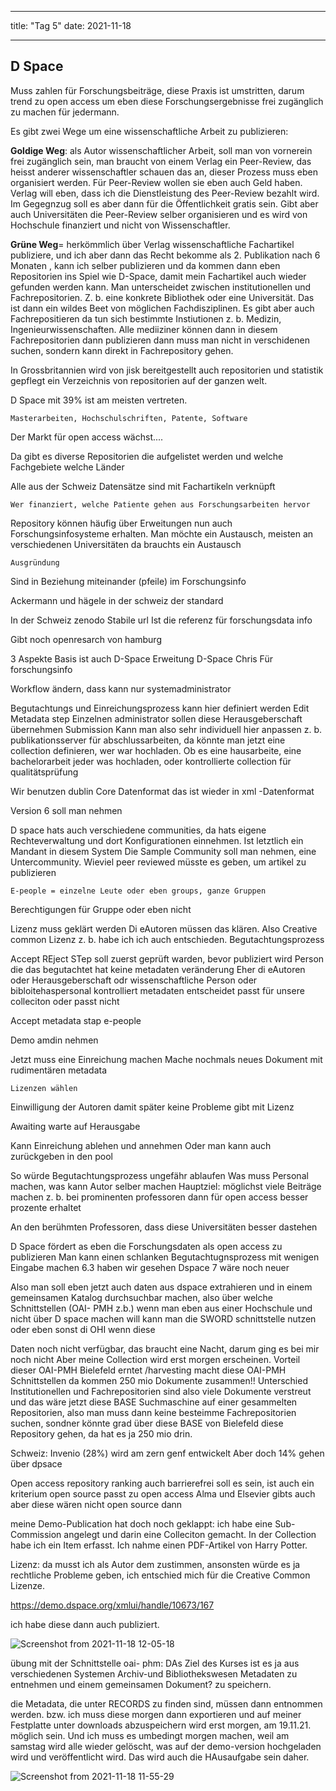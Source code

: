 
---
title: "Tag 5"
date: 2021-11-18

---

**D Space**
---

Muss zahlen für Forschungsbeiträge, diese Praxis ist umstritten, darum trend zu open access um eben diese Forschungsergebnisse frei zugänglich zu machen für jedermann.


Es gibt zwei Wege um eine wissenschaftliche Arbeit zu publizieren:

**Goldige Weg**: als Autor wissenschaftlicher Arbeit, soll man von vornerein frei zugänglich sein, man braucht von einem Verlag ein Peer-Review, das heisst anderer wissenschaftler schauen  das an, dieser Prozess muss eben organisiert werden. Für Peer-Review wollen sie eben auch Geld haben. 
Verlag will eben, dass ich die Dienstleistung des Peer-Review bezahlt wird. Im Gegegnzug soll es aber dann für die Öffentlichkeit gratis sein. Gibt aber auch Universitäten die Peer-Review selber organisieren und es wird von Hochschule finanziert und nicht von Wissenschaftler.

**Grüne Weg**= herkömmlich über Verlag wissenschaftliche Fachartikel publiziere, und ich aber dann das Recht bekomme als 2. Publikation nach 6 Monaten , kann ich selber publizieren und da kommen dann eben Repositorien ins Spiel wie D-Space, damit mein Fachartikel auch wieder gefunden werden kann.
Man unterscheidet zwischen institutionellen und Fachrepositorien. Z. b. eine konkrete Bibliothek oder eine Universität. Das ist dann ein wildes Beet von möglichen Fachdisziplinen. 
Es gibt aber auch Fachrepositieren da tun sich bestimmte Instiutionen z. b. Medizin, Ingenieurwissenschaften. Alle mediiziner können dann in diesem Fachrepositorien dann publizieren dann muss man nicht in verschidenen suchen, sondern kann direkt in Fachrepository gehen.
 
In Grossbritannien wird von jisk bereitgestellt auch repositorien und statistik gepflegt ein Verzeichnis von repositorien auf der ganzen welt.

D Space mit 39% ist am meisten vertreten.
 
	Masterarbeiten, Hochschulschriften, Patente, Software
 
	 
Der Markt für open access wächst....
 
	 
	 
Da gibt es diverse Repositorien die aufgelistet werden und welche Fachgebiete welche Länder
 
Alle aus der Schweiz
Datensätze sind mit Fachartikeln verknüpft
 
	Wer finanziert, welche Patiente gehen aus Forschungsarbeiten hervor
Repository können häufig über Erweitungen nun auch Forschungsinfosysteme erhalten.
Man möchte ein Austausch, meisten an verschiedenen Universitäten da brauchts ein Austausch
 
	Ausgründung
Sind in Beziehung miteinander  (pfeile) im Forschungsinfo

Ackermann und hägele in der schweiz der standard

In der Schweiz zenodo
Stabile url 
Ist die referenz für forschungsdata info


Gibt noch openresarch von hamburg
 
3 Aspekte 
Basis ist auch D-Space
Erweitung D-Space Chris Für forschungsinfo



Workflow ändern, dass kann nur systemadministrator
 
Begutachtungs und Einreichungsprozess kann hier definiert werden
Edit Metadata step
Einzelnen administrator sollen diese Herausgeberschaft übernehmen
Submission 
Kann man also sehr individuell hier anpassen
z. b. publikationsserver für abschlussarbeiten, da könnte man jetzt eine collection definieren, wer war hochladen. Ob es eine hausarbeite, eine bachelorarbeit
jeder was hochladen, oder kontrollierte collection für qualitätsprüfung
 

 
Wir benutzen dublin Core Datenformat das ist wieder in xml -Datenformat

Version 6 soll man nehmen


 
D space hats auch verschiedene communities, da hats eigene Rechteverwaltung und dort Konfigurationen einnehmen. Ist letztlich ein Mandant in diesem System
Die Sample Community soll man nehmen, eine Untercommunity.
Wieviel peer reviewed müsste es geben, um artikel zu publizieren
 
	E-people = einzelne Leute oder eben groups, ganze Gruppen
Berechtigungen für Gruppe oder eben nicht


 

Lizenz muss geklärt werden
Di eAutoren müssen das klären.
Also Creative common Lizenz z. b. habe ich ich auch entschieden.
Begutachtungsprozess
 
 
 
Accept REject STep soll zuerst geprüft warden, bevor publiziert wird
Person die das begutachtet hat keine metadaten veränderung
Eher di eAutoren oder Herausgeberschaft odr wissenschaftliche Person oder bibloitehaspersonal kontrolliert metadaten entscheidet passt für unsere colleciton oder passt nicht
 
Accept metadata stap
e-people
 
Demo amdin nehmen
 
Jetzt muss eine Einreichung machen
Mache nochmals neues Dokument mit rudimentären metadata
 

	 
	Lizenzen wählen
 Einwilligung der Autoren  damit später keine Probleme gibt mit Lizenz
 
 
Awaiting warte auf Herausgabe
 
 
Kann Einreichung ablehen und annehmen
Oder man kann auch zurückgeben in den pool
 
 
 
So würde Begutachtungsprozess ungefähr ablaufen 
Was muss Personal machen, was kann Autor selber machen
Hauptziel: möglichst viele Beiträge machen z. b. bei prominenten professoren dann für open access besser prozente erhaltet



An den berühmten Professoren, dass diese Universitäten besser dastehen




 

 
D Space fördert as eben die Forschungsdaten als open access zu publizieren
Man kann einen schlanken Begutachtugnsprozess mit wenigen Eingabe machen
6.3 haben wir gesehen Dspace 7 wäre noch neuer

Also man soll eben jetzt auch daten aus dspace extrahieren und in einem gemeinsamen Katalog durchsuchbar machen, also über welche Schnittstellen (OAI- PMH z.b.) wenn man eben aus einer Hochschule und nicht über D space machen will kann man die SWORD schnittstelle nutzen oder eben sonst di OHI wenn diese
 
Daten noch nicht verfügbar, das braucht eine Nacht, darum ging es bei mir noch nicht
Aber meine Collection wird erst morgen erscheinen. 
Vorteil dieser OAI-PMH Bielefeld erntet /harvesting macht  diese OAI-PMH Schnittstellen da kommen 250 mio Dokumente zusammen!!
Unterschied Institutionellen und Fachrepositorien sind also viele Dokumente verstreut und das wäre jetzt diese BASE Suchmaschine auf einer gesammelten Repositorien, also man muss dann keine besteimme Fachrepositorien suchen, sondner könnte grad über diese BASE  von Bielefeld diese Repository gehen, da hat es ja 250 mio drin.
 
 

Schweiz:
Invenio (28%) wird am zern genf entwickelt
Aber doch 14% gehen über dpsace

Open access repository ranking auch barrierefrei soll es sein, ist auch ein kriterium
  open source passt zu open access
Alma und Elsevier gibts auch aber diese wären nicht open source dann
 





meine Demo-Publication hat doch noch geklappt:
ich habe eine Sub-Commission angelegt und darin eine Colleciton gemacht.
In der Collection habe ich ein Item erfasst. Ich nahme einen PDF-Artikel von Harry Potter.

Lizenz: da musst ich als Autor dem zustimmen, ansonsten würde es ja rechtliche Probleme geben, ich entschied mich für die 
Creative Common Lizenze.


https://demo.dspace.org/xmlui/handle/10673/167



ich habe diese dann auch publiziert.

![Screenshot from 2021-11-18 12-05-18](https://user-images.githubusercontent.com/90834735/142403995-b38b567a-6bd9-4484-a3d9-7f8110c35025.png)




übung mit der Schnittstelle oai- phm:
DAs Ziel des Kurses ist es ja aus verschiedenen Systemen Archiv-und Bibliothekswesen Metadaten zu entnehmen und einem gemeinsamen Dokument?   zu speichern.

die Metadata, die unter RECORDS zu finden sind, müssen dann entnommen werden. bzw. ich muss diese morgen dann exportieren und auf meiner Festplatte unter downloads abzuspeichern wird erst morgen, am 19.11.21. möglich sein. Und ich muss es umbedingt morgen machen, weil am samstag wird alle wieder gelöscht, was auf der demo-version hochgeladen wird und veröffentlicht wird.
Das wird auch die HAusaufgabe sein daher.

![Screenshot from 2021-11-18 11-55-29](https://user-images.githubusercontent.com/90834735/142404057-eb0ab083-d855-4214-a200-c913feb9b65e.png)


